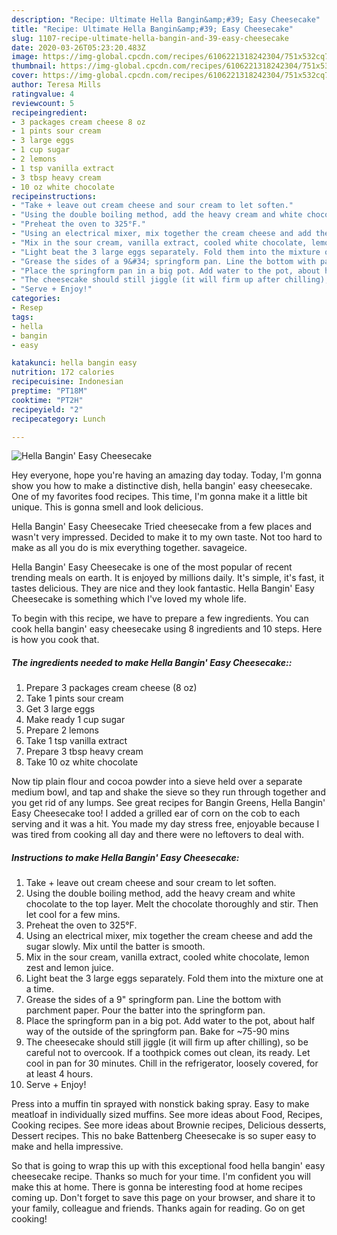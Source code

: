 ```yaml
---
description: "Recipe: Ultimate Hella Bangin&amp;#39; Easy Cheesecake"
title: "Recipe: Ultimate Hella Bangin&amp;#39; Easy Cheesecake"
slug: 1107-recipe-ultimate-hella-bangin-and-39-easy-cheesecake
date: 2020-03-26T05:23:20.483Z
image: https://img-global.cpcdn.com/recipes/6106221318242304/751x532cq70/hella-bangin-easy-cheesecake-recipe-main-photo.jpg
thumbnail: https://img-global.cpcdn.com/recipes/6106221318242304/751x532cq70/hella-bangin-easy-cheesecake-recipe-main-photo.jpg
cover: https://img-global.cpcdn.com/recipes/6106221318242304/751x532cq70/hella-bangin-easy-cheesecake-recipe-main-photo.jpg
author: Teresa Mills
ratingvalue: 4
reviewcount: 5
recipeingredient:
- 3 packages cream cheese 8 oz
- 1 pints sour cream
- 3 large eggs
- 1 cup sugar
- 2 lemons
- 1 tsp vanilla extract
- 3 tbsp heavy cream
- 10 oz white chocolate
recipeinstructions:
- "Take + leave out cream cheese and sour cream to let soften."
- "Using the double boiling method, add the heavy cream and white chocolate to the top layer. Melt the chocolate thoroughly and stir. Then let cool for a few mins."
- "Preheat the oven to 325°F."
- "Using an electrical mixer, mix together the cream cheese and add the sugar slowly. Mix until the batter is smooth."
- "Mix in the sour cream, vanilla extract, cooled white chocolate, lemon zest and lemon juice."
- "Light beat the 3 large eggs separately. Fold them into the mixture one at a time."
- "Grease the sides of a 9&#34; springform pan. Line the bottom with parchment paper. Pour the batter into the springform pan."
- "Place the springform pan in a big pot. Add water to the pot, about half way of the outside of the springform pan. Bake for ~75-90 mins"
- "The cheesecake should still jiggle (it will firm up after chilling), so be careful not to overcook. If a toothpick comes out clean, its ready. Let cool in pan for 30 minutes. Chill in the refrigerator, loosely covered, for at least 4 hours."
- "Serve + Enjoy!"
categories:
- Resep
tags:
- hella
- bangin
- easy

katakunci: hella bangin easy
nutrition: 172 calories
recipecuisine: Indonesian
preptime: "PT18M"
cooktime: "PT2H"
recipeyield: "2"
recipecategory: Lunch

---
```



![Hella Bangin&#39; Easy Cheesecake](https://img-global.cpcdn.com/recipes/6106221318242304/751x532cq70/hella-bangin-easy-cheesecake-recipe-main-photo.jpg)

Hey everyone, hope you're having an amazing day today. Today, I'm gonna show you how to make a distinctive dish, hella bangin&#39; easy cheesecake. One of my favorites food recipes. This time, I'm gonna make it a little bit unique. This is gonna smell and look delicious.

Hella Bangin&#39; Easy Cheesecake Tried cheesecake from a few places and wasn&#39;t very impressed. Decided to make it to my own taste. Not too hard to make as all you do is mix everything together. savageice.

Hella Bangin&#39; Easy Cheesecake is one of the most popular of recent trending meals on earth. It is enjoyed by millions daily. It's simple, it's fast, it tastes delicious. They are nice and they look fantastic. Hella Bangin&#39; Easy Cheesecake is something which I've loved my whole life.


To begin with this recipe, we have to prepare a few ingredients. You can cook hella bangin&#39; easy cheesecake using 8 ingredients and 10 steps. Here is how you cook that.

##### The ingredients needed to make Hella Bangin&#39; Easy Cheesecake::

1. Prepare 3 packages cream cheese (8 oz)
1. Take 1 pints sour cream
1. Get 3 large eggs
1. Make ready 1 cup sugar
1. Prepare 2 lemons
1. Take 1 tsp vanilla extract
1. Prepare 3 tbsp heavy cream
1. Take 10 oz white chocolate


Now tip plain flour and cocoa powder into a sieve held over a separate medium bowl, and tap and shake the sieve so they run through together and you get rid of any lumps. See great recipes for Bangin Greens, Hella Bangin&#39; Easy Cheesecake too! I added a grilled ear of corn on the cob to each serving and it was a hit. You made my day stress free, enjoyable because I was tired from cooking all day and there were no leftovers to deal with. 

##### Instructions to make Hella Bangin&#39; Easy Cheesecake:

1. Take + leave out cream cheese and sour cream to let soften.
1. Using the double boiling method, add the heavy cream and white chocolate to the top layer. Melt the chocolate thoroughly and stir. Then let cool for a few mins.
1. Preheat the oven to 325°F.
1. Using an electrical mixer, mix together the cream cheese and add the sugar slowly. Mix until the batter is smooth.
1. Mix in the sour cream, vanilla extract, cooled white chocolate, lemon zest and lemon juice.
1. Light beat the 3 large eggs separately. Fold them into the mixture one at a time.
1. Grease the sides of a 9&#34; springform pan. Line the bottom with parchment paper. Pour the batter into the springform pan.
1. Place the springform pan in a big pot. Add water to the pot, about half way of the outside of the springform pan. Bake for ~75-90 mins
1. The cheesecake should still jiggle (it will firm up after chilling), so be careful not to overcook. If a toothpick comes out clean, its ready. Let cool in pan for 30 minutes. Chill in the refrigerator, loosely covered, for at least 4 hours.
1. Serve + Enjoy!


Press into a muffin tin sprayed with nonstick baking spray. Easy to make meatloaf in individually sized muffins. See more ideas about Food, Recipes, Cooking recipes. See more ideas about Brownie recipes, Delicious desserts, Dessert recipes. This no bake Battenberg Cheesecake is so super easy to make and hella impressive. 

So that is going to wrap this up with this exceptional food hella bangin&#39; easy cheesecake recipe. Thanks so much for your time. I'm confident you will make this at home. There is gonna be interesting food at home recipes coming up. Don't forget to save this page on your browser, and share it to your family, colleague and friends. Thanks again for reading. Go on get cooking!
